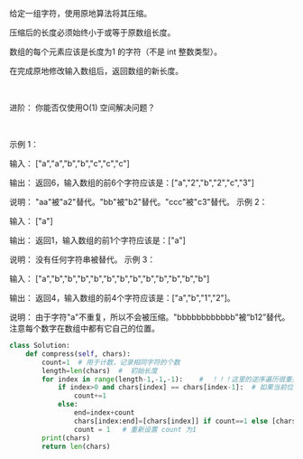 给定一组字符，使用原地算法将其压缩。

压缩后的长度必须始终小于或等于原数组长度。

数组的每个元素应该是长度为1 的字符（不是 int 整数类型）。

在完成原地修改输入数组后，返回数组的新长度。

 

进阶：
你能否仅使用O(1) 空间解决问题？

 

示例 1：

输入：
["a","a","b","b","c","c","c"]

输出：
返回6，输入数组的前6个字符应该是：["a","2","b","2","c","3"]

说明：
"aa"被"a2"替代。"bb"被"b2"替代。"ccc"被"c3"替代。
示例 2：

输入：
["a"]

输出：
返回1，输入数组的前1个字符应该是：["a"]

说明：
没有任何字符串被替代。
示例 3：

输入：
["a","b","b","b","b","b","b","b","b","b","b","b","b"]

输出：
返回4，输入数组的前4个字符应该是：["a","b","1","2"]。

说明：
由于字符"a"不重复，所以不会被压缩。"bbbbbbbbbbbb"被“b12”替代。
注意每个数字在数组中都有它自己的位置。

```python
class Solution:
    def compress(self, chars):
        count=1  # 用于计数，记录相同字符的个数
        length=len(chars)  #  初始长度
        for index in range(length-1,-1,-1):    #  ！！！这里的逆序遍历很重要，避免了正序遍历改变列表时index也会变化的问题
            if index>0 and chars[index] == chars[index-1]:  # 如果当前位置上的字符和前一个字符相同  那么count+1
                count+=1
            else:
                end=index+count   
                chars[index:end]=[chars[index]] if count==1 else [chars[index]] + list(str(count))  # 如果不相同，则把这段替换为压缩格式
                count = 1   # 重新设置 count 为1
        print(chars)
        return len(chars)
```
